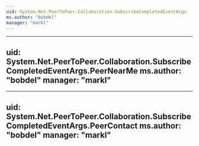 ```yaml
---
uid: System.Net.PeerToPeer.Collaboration.SubscribeCompletedEventArgs
ms.author: "bobdel"
manager: "markl"
---
```


---
uid: System.Net.PeerToPeer.Collaboration.SubscribeCompletedEventArgs.PeerNearMe
ms.author: "bobdel"
manager: "markl"
---

---
uid: System.Net.PeerToPeer.Collaboration.SubscribeCompletedEventArgs.PeerContact
ms.author: "bobdel"
manager: "markl"
---
